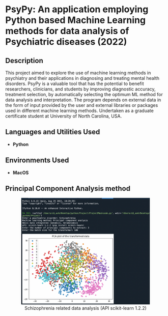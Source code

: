 <h1>PsyPy: An application employing Python based Machine Learning methods for data analysis of Psychiatric diseases (2022) </h1>

<h2>Description</h2>
<p>
  This project aimed to explore the use of machine learning methods in psychiatry and their applications in diagnosing and treating mental health disorders. PsyPy is a valuable tool that has the potential to benefit researchers, clinicians, and students by improving diagnostic accuracy, treatment selection, by automatically selecting the optimum ML method for data analysis and interpretation. The program depends on external data in the form of input provided by the user and external libraries or packages used in different machine learning methods.
  Undertaken as a graduate certificate student at University of North Carolina, USA.
</p>

<h2>Languages and Utilities Used</h2>
<ul>
    <li><b>Python</b></li>
</ul>

<h2>Environments Used</h2>
<ul>
    <li><b>MacOS</b></li>
</ul>

<h2>Principal Component Analysis method</h2>
<p align="center">
    <img src="https://github.com/CbAsh07/PsyPy/blob/main/psypy.png" alt="Biosynthetic Gene cluster prediction and analysis" width="80%" height="80%">
    <br />
    Schizophrenia related data analysis (API scikit-learn 1.2.2)
</p>
